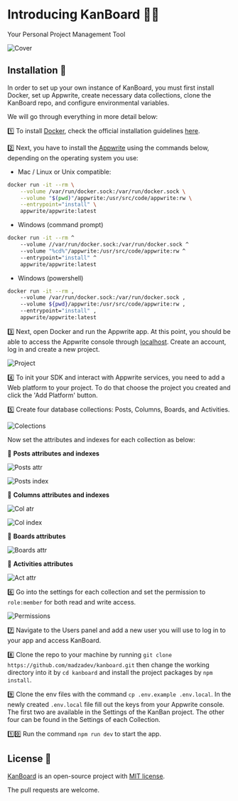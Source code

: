 # Introducing KanBoard 🚀✨

Your Personal Project Management Tool

![Cover](https://github.com/madzadev/kanboard/blob/main/public/cover.png)

## Installation 📄

In order to set up your own instance of KanBoard, you must first install Docker, set up Appwrite, create necessary data collections, clone the KanBoard repo, and configure environmental variables.

We will go through everything in more detail below:

1️⃣ To install [Docker](https://docker.com), check the official installation guidelines [here](https://docs.docker.com/get-docker/).

2️⃣ Next, you have to install the [Appwrite](https://appwrite.io) using the commands below, depending on the operating system you use:

- Mac / Linux or Unix compatible:

```bash
docker run -it --rm \
    --volume /var/run/docker.sock:/var/run/docker.sock \
    --volume "$(pwd)"/appwrite:/usr/src/code/appwrite:rw \
    --entrypoint="install" \
    appwrite/appwrite:latest
```

- Windows (command prompt)

```bash
docker run -it --rm ^
    --volume //var/run/docker.sock:/var/run/docker.sock ^
    --volume "%cd%"/appwrite:/usr/src/code/appwrite:rw ^
    --entrypoint="install" ^
    appwrite/appwrite:latest
```

- Windows (powershell)

```bash
docker run -it --rm ,
    --volume /var/run/docker.sock:/var/run/docker.sock ,
    --volume ${pwd}/appwrite:/usr/src/code/appwrite:rw ,
    --entrypoint="install" ,
    appwrite/appwrite:latest
```

3️⃣ Next, open Docker and run the Appwrite app. At this point, you should be able to access the Appwrite console through [localhost](http://localhost). Create an account, log in and create a new project.

![Project](https://dev-to-uploads.s3.amazonaws.com/uploads/articles/25tfvxw0dowvkfeen2xg.png)

4️⃣ To init your SDK and interact with Appwrite services, you need to add a Web platform to your project. To do that choose the project you created and click the 'Add Platform' button.

5️⃣ Create four database collections: Posts, Columns, Boards, and Activities.

![Colections](https://dev-to-uploads.s3.amazonaws.com/uploads/articles/ctwjhu525coft3pvtai6.png)

Now set the attributes and indexes for each collection as below:

🔻 **Posts attributes and indexes**

![Posts attr](https://dev-to-uploads.s3.amazonaws.com/uploads/articles/z3dhg30kix9olgayho3a.png)

![Posts index](https://dev-to-uploads.s3.amazonaws.com/uploads/articles/owu3u7fmfr9m2be4s9pl.png)

🔻 **Columns attributes and indexes**

![Col atr](https://dev-to-uploads.s3.amazonaws.com/uploads/articles/87zuih5khbbm25eg29bp.png)

![Col index](https://dev-to-uploads.s3.amazonaws.com/uploads/articles/nvyp8pz14x2a2ejn2jl2.png)

🔻 **Boards attributes**

![Boards attr](https://dev-to-uploads.s3.amazonaws.com/uploads/articles/2ystfd16c3cu59ctps80.png)

🔻 **Activities attributes**

![Act attr](https://dev-to-uploads.s3.amazonaws.com/uploads/articles/dktepm3p800qlb3s1i83.png)

6️⃣ Go into the settings for each collection and set the permission to `role:member` for both read and write access.

![Permissions](https://dev-to-uploads.s3.amazonaws.com/uploads/articles/6r3x5jluamup8merje4f.png)

7️⃣ Navigate to the Users panel and add a new user you will use to log in to your app and access KanBoard.

8️⃣ Clone the repo to your machine by running `git clone https://github.com/madzadev/kanboard.git` then change the working directory into it by `cd kanboard` and install the project packages by `npm install`.

9️⃣ Clone the env files with the command `cp .env.example .env.local`. In the newly created `.env.local` file fill out the keys from your Appwrite console. The first two are available in the Settings of the KanBan project. The other four can be found in the Settings of each Collection.

1️⃣0️⃣ Run the command `npm run dev` to start the app.

## License 📃

[KanBoard](https://github.com/madzadev/kanboard) is an open-source project with [MIT license](https://choosealicense.com/licenses/mit/).

The pull requests are welcome.
